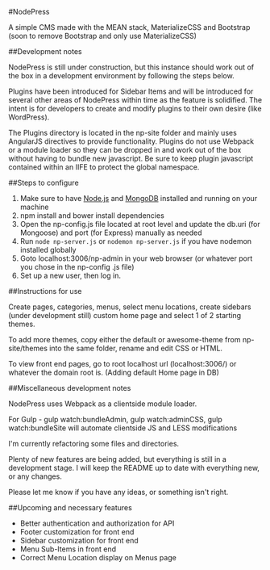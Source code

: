 #NodePress

A simple CMS made with the MEAN stack, MaterializeCSS and Bootstrap (soon to remove Bootstrap and
 only use MaterializeCSS)

##Development notes

NodePress is still under construction, but this instance should work out of the box in a 
development environment by following the steps below.

Plugins have been introduced for Sidebar Items and will be introduced for several other areas of 
NodePress within time as the feature is solidified. The intent is for developers to create and modify
 plugins to their own desire (like WordPress).
 
The Plugins directory is located in the np-site folder and mainly uses AngularJS directives to 
provide functionality. Plugins do not use Webpack or a module loader so they can be dropped in 
and work out of the box without having to bundle new javascript. Be sure to keep plugin 
javascript contained within an IIFE to protect the global namespace.

##Steps to configure

1. Make sure to have [Node.js](https://nodejs.org) and [MongoDB](https://www.mongodb.org/) installed and running on your 
machine
2. npm install and bower install dependencies
3. Open the np-config.js file located at root level and update the db.uri (for Mongoose) and port 
(for Express) manually as needed
4. Run ```node np-server.js``` or ```nodemon np-server.js``` if you have nodemon installed globally
5. Goto localhost:3006/np-admin in your web browser (or whatever port you chose in the np-config
.js file)
6. Set up a new user, then log in.

##Instructions for use

Create pages, categories, menus, select menu locations, create sidebars (under development still) 
custom home page and select 1 of 2 starting themes.

To add more themes, copy either the default or awesome-theme from np-site/themes into the same 
folder, rename and edit CSS or HTML.

To view front end pages, go to root localhost url (localhost:3006/) or whatever the domain root is.
(Adding default Home page in DB)

##Miscellaneous development notes

NodePress uses Webpack as a clientside module loader.

For Gulp - gulp watch:bundleAdmin, gulp watch:adminCSS, gulp watch:bundleSite will automate 
clientside JS and LESS modifications

I'm currently refactoring some files and directories.

Plenty of new features are being added, but everything is still in a development stage. I 
will keep the README up to date with everything new, or any changes.

Please let me know if you have any ideas, or something isn't right.

##Upcoming and necessary features

* Better authentication and authorization for API
* Footer customization for front end
* Sidebar customization for front end
* Menu Sub-Items in front end
* Correct Menu Location display on Menus page